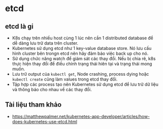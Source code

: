 # etcd
## etcd là gi
- K8s chạy trên nhiều host cùng 1 lúc nên cần 1 distributed database để dễ dàng lưu trữ data trên cluster.
- Kubernetes sử dụng etcd như 1 key-value database store. Nó lưu cấu hình cluster bên trongn etcd nên hãy đảm bảo việc back up cho nó.
- Sử dụng chức năng watch để giám sát các thay đổi. Nếu bị chia rẽ, k8s thực hiện thay đổi để điều chỉnh trạng thái hiên tại và trạng thái mong muốn.
- Lưu trữ output của `kubectl get`, Node crashing, process dying hoặc `kubectl create` cũng làm values trong etcd thay đổi.
- Tập hợp các process tạo nên Kubernetes sử dụng etcd để lưu trữ dữ liệu và thông báo cho nhau về các thay đổi.








## Tài liệu tham khảo
- https://matthewpalmer.net/kubernetes-app-developer/articles/how-does-kubernetes-use-etcd.html
